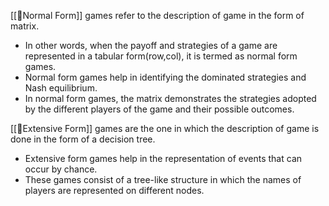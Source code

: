 [[🎲Normal Form]] games refer to the description of game in the form of matrix.
- In other words, when the payoff and strategies of a game are represented in a tabular form(row,col), it is termed as normal form games. 
- Normal form games help in identifying the dominated strategies and Nash equilibrium.
- In normal form games, the matrix demonstrates the strategies adopted by the different players of the game and their possible outcomes.

[[🎲Extensive Form]] games are the one in which the description of game is done in the form of a decision tree. 
- Extensive form games help in the representation of events that can occur by chance. 
- These games consist of a tree-like structure in which the names of players are represented on different nodes.
